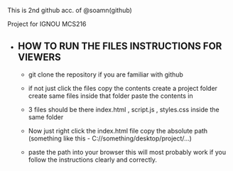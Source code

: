 This is 2nd github acc. of @soamn(github) 


Project for IGNOU MCS216



- ## HOW TO RUN THE FILES INSTRUCTIONS FOR VIEWERS
   - git clone the repository if you are familiar with github
    - if not just click the files copy the contents create a project folder create same files inside that folder paste the contents in
    - 3 files should be there index.html , script.js , styles.css inside the same folder
 
    - Now just right click the index.html file copy the absolute path (something like this - C://something/desktop/project/...)
    - paste the path into your browser this will most probably work if you follow the instructions clearly and correctly.
 
       


